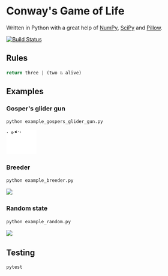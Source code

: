 # Conway's Game of Life
Written in Python with a great help of [NumPy](https://www.numpy.org/), [SciPy](https://www.scipy.org/) and [Pillow](https://python-pillow.org/).

[![Build Status](https://travis-ci.com/tomekzaw/python_game_of_life.svg?branch=master)](https://travis-ci.com/tomekzaw/python_game_of_life)

## Rules
```py
return three | (two & alive)
```

## Examples

### Gosper's glider gun
```sh
python example_gospers_glider_gun.py
```
![](output/gospers_glider_gun.gif)

### Breeder
```sh
python example_breeder.py
```
![](output/breeder.gif)

### Random state
```sh
python example_random.py
```
![](output/random.gif)

## Testing
```sh
pytest
```

